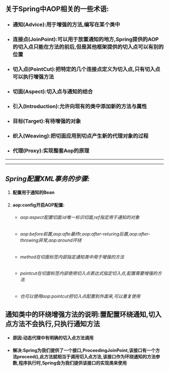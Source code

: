## **关于Spring中AOP相关的一些术语:**

+ ### 通知(Advice):用于增强的方法,编写在某个类中

+ ### 连接点(JoinPoint):可以用于放置通知的地方,Spring提供的AOP的切入点只能在方法的前后,但是其他框架提供的切入点可以有别的位置

+ ### 切入点(PointCut):把特定的几个连接点定义为切入点,只有切入点可以执行增强方法

+ ### 切面(Aspect):切入点与通知的结合

+ ### 引入(Introduction):允许向现有的类中添加新的方法与属性

+ ### 目标(Target):有待增强的对象

+ ### 织入(Weaving):把切面应用到切点产生新的代理对象的过程

+ ### 代理(Proxy):实现整套Aop的原理



---

---



## *Spring配置XML事务的步骤:*

1. #### 配置用于通知的Bean

2. #### aop:config开启AOP配置:

   + ###### aop:aspect配置切面:id唯一标识切面,ref指定用于通知的对象

   + ###### aop:before前置,aop:afte最终r,aop:after-returing后置,aop:after-throwing异常,aop:around环绕

   + ###### method在切面标签内部指定通知类中用于增强的方法

   + ###### pointcut在切面标签内部使用切入点表达式指定切入点,配置需要增强的方法

   + ###### *也可以使用aop:pointcut把切入点配置到外面来,可以重复使用*

## **通知类中的环绕增强方法的说明:置配置环绕通知,切入点方法不会执行,只执行通知方法**

+ #### 原因:动态代理中有明确的切入点方法调用

+ #### 解决:Spring为我们提供了一个接口,ProceedingJoinPoint,该接口有一个方法proceed(),此方法就相当于调用切入点方法,该接口作为环绕通知的方法参数,程序执行时,Spring会为我们提供该接口的实现类来使用

